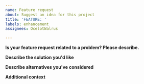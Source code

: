 ```yaml
---
name: Feature request
about: Suggest an idea for this project
title: 'FEATURE: '
labels: enhancement
assignees: OcelotWalrus

---
```


<!--⚠️⚠️Do not delete text that are in brackets. It's here to help you and they will disappear when you will post the issue⚠️⚠️-->

**Is your feature request related to a problem? Please describe.**
<!--A clear and concise description of what the problem is. Ex. I'm always frustrated when [...] If your feature is not related to a problem delete this part.-->

**Describe the solution you'd like**
<!--A clear and concise description of what you want to happen or what you would like to add. You can add code blocks, screenshots or draws to explain yourself.-->

**Describe alternatives you've considered**
<!--A clear and concise description of any alternative solutions or features you've considered. if there is none, delete this part.-->

**Additional context**
<!--You can add additional context if you want. If not, delete this part.-->
